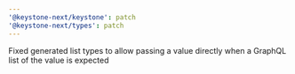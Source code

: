 ```yaml
---
'@keystone-next/keystone': patch
'@keystone-next/types': patch
---
```


Fixed generated list types to allow passing a value directly when a GraphQL list of the value is expected
